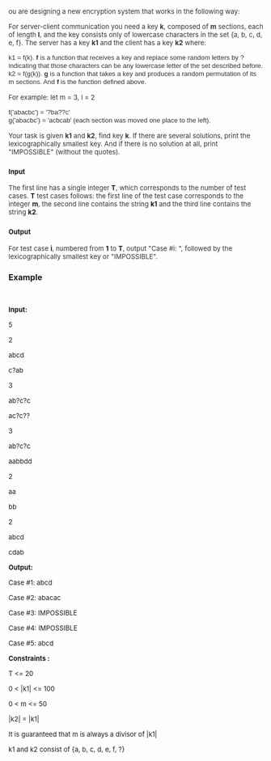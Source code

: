 <p style="margin: 1em 0px; color: #333333; line-height: 16px;"><span style="font-size: small;">ou are designing a new encryption system that works in the following way:</span></p>
<p style="margin: 1em 0px; color: #333333; line-height: 16px;"><span style="font-size: small;">For server-client communication you need a key&nbsp;<strong>k</strong>, composed of&nbsp;<strong>m</strong>&nbsp;sections, each of length&nbsp;<strong>l</strong>, and the key consists only of lowercase characters in the set {a, b, c, d, e, f}. The server has a key&nbsp;<strong>k1</strong>&nbsp;and the client has a key&nbsp;<strong>k2</strong>&nbsp;where:</span></p>
<ul style="list-style-type: none; margin: 0px; padding: 0px; color: #333333; font-family: 'lucida grande', tahoma, verdana, arial, sans-serif; font-size: 11px; line-height: 16px;">
<li><span style="font-size: small;">k1 = f(k).&nbsp;<strong>f</strong>&nbsp;is a function that receives a key and replace some random letters by ? indicating that those characters can be any lowercase letter of the set described before.</span></li>
<li><span style="font-size: small;">k2 = f(g(k)).&nbsp;<strong>g</strong>&nbsp;is a function that takes a key and produces a random permutation of its m sections. And&nbsp;<strong>f</strong>&nbsp;is the function defined above.</span></li>
</ul>
<p style="margin: 1em 0px; color: #333333; line-height: 16px;"><span style="font-size: small;">For example: let m = 3, l = 2</span></p>
<ul style="list-style-type: none; margin: 0px; padding: 0px; color: #333333; font-family: 'lucida grande', tahoma, verdana, arial, sans-serif; font-size: 11px; line-height: 16px;">
<li><span style="font-size: small;">f('abacbc') = '?ba??c'</span></li>
<li><span style="font-size: small;">g('abacbc') = 'acbcab' (each section was moved one place to the left).</span></li>
</ul>
<p style="margin: 1em 0px; color: #333333; line-height: 16px;"><span style="font-size: small;">Your task is given&nbsp;<strong>k1</strong>&nbsp;and&nbsp;<strong>k2</strong>, find key&nbsp;<strong>k</strong>. If there are several solutions, print the lexicographically smallest key. And if there is no solution at all, print "IMPOSSIBLE" (without the quotes).</span></p>
<h3><span style="font-size: small;">Input</span></h3>
<p><span style="font-size: small;"><span style="color: #333333; line-height: 16px;">The first line has a single integer&nbsp;</span><strong>T</strong><span style="color: #333333; line-height: 16px;">, which corresponds to the number of test cases.&nbsp;</span><strong>T</strong><span style="color: #333333; line-height: 16px;">&nbsp;test cases follows: the first line of the test case corresponds to the integer&nbsp;</span><strong>m</strong><span style="color: #333333; line-height: 16px;">, the second line contains the string&nbsp;</span><strong>k1</strong><span style="color: #333333; line-height: 16px;">&nbsp;and the third line contains the string&nbsp;</span><strong>k2</strong><span style="color: #333333; line-height: 16px;">.</span></span></p>
<h3><span style="font-size: small;">Output</span></h3>
<p><span style="font-size: small;"><span style="color: #333333; line-height: 16px;">For test case&nbsp;</span><strong>i</strong><span style="color: #333333; line-height: 16px;">, numbered from&nbsp;</span><strong>1</strong><span style="color: #333333; line-height: 16px;">&nbsp;to&nbsp;</span><strong>T</strong><span style="color: #333333; line-height: 16px;">, output "Case #i: ", followed by the lexicographically smallest key or "IMPOSSIBLE".</span></span></p>
<h3><span style="font-size: medium;">Example</span></h3>
<p><span style="font-size: medium;"><span style="font-size: small;">&nbsp;</span></span></p>
<p><span style="font-size: small;"><strong>Input:</strong></span></p>
<p><span style="font-size: small;">5</span></p>
<p><span style="font-size: small;">2</span></p>
<p><span style="font-size: small;">abcd</span></p>
<p><span style="font-size: small;">c?ab</span></p>
<p><span style="font-size: small;">3</span></p>
<p><span style="font-size: small;">ab?c?c</span></p>
<p><span style="font-size: small;">ac?c??</span></p>
<p><span style="font-size: small;">3</span></p>
<p><span style="font-size: small;">ab?c?c</span></p>
<p><span style="font-size: small;">aabbdd</span></p>
<p><span style="font-size: small;">2</span></p>
<p><span style="font-size: small;">aa</span></p>
<p><span style="font-size: small;">bb</span></p>
<p><span style="font-size: small;">2</span></p>
<p><span style="font-size: small;">abcd</span></p>
<p><span style="font-size: small;">cdab</span></p>
<p><span style="font-size: small;"><strong>Output:</strong></span></p>
<p><span style="font-size: small;">Case #1: abcd</span></p>
<p><span style="font-size: small;">Case #2: abacac</span></p>
<p><span style="font-size: small;">Case #3: IMPOSSIBLE</span></p>
<p><span style="font-size: small;">Case #4: IMPOSSIBLE</span></p>
<p><span style="font-size: small;">Case #5: abcd</span></p>
<p><span style="font-size: small;"><strong>Constraints :</strong></span></p>
<p><span style="font-size: small;">T &lt;= 20</span></p>
<p><span style="font-size: small;">0 &lt; |k1| &lt;= 100</span></p>
<p><span style="font-size: small;">0 &lt; m &lt;= 50</span></p>
<p><span style="font-size: small;">|k2| = |k1|</span></p>
<p><span style="font-size: small;">It is guaranteed that m is always a divisor of |k1|</span></p>
<p><span style="font-size: small;">k1 and k2 consist of {a, b, c, d, e, f, ?}</span></p>
<p>&nbsp;</p>
<pre><div id="_mcePaste" style="position: absolute; left: -10000px; top: 278px; width: 1px; height: 1px; overflow: hidden;">Input:</div>
<div id="_mcePaste" style="position: absolute; left: -10000px; top: 278px; width: 1px; height: 1px; overflow: hidden;">aabbdd</div>
<div id="_mcePaste" style="position: absolute; left: -10000px; top: 278px; width: 1px; height: 1px; overflow: hidden;">2</div>
<div id="_mcePaste" style="position: absolute; left: -10000px; top: 278px; width: 1px; height: 1px; overflow: hidden;">k1 and k2 consist of {a, b, c, d, e, f, ?}</div>
</pre>